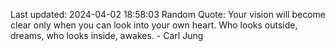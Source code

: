 Last updated: 2024-04-02 18:58:03
Random Quote: Your vision will become clear only when you can look into your own heart. Who looks outside, dreams, who looks inside, awakes. - Carl Jung